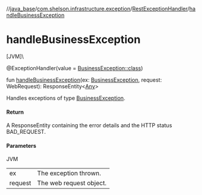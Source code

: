 //[java_base](../../../index.md)/[com.shelson.infrastructure.exception](../index.md)/[RestExceptionHandler](index.md)/[handleBusinessException](handle-business-exception.md)

# handleBusinessException

[JVM]\

@ExceptionHandler(value = [BusinessException::class](../-business-exception/index.md))

fun [handleBusinessException](handle-business-exception.md)(ex: [BusinessException](../-business-exception/index.md), request: WebRequest): ResponseEntity&lt;[Any](https://kotlinlang.org/api/latest/jvm/stdlib/kotlin/-any/index.html)&gt;

Handles exceptions of type [BusinessException](../-business-exception/index.md).

#### Return

A ResponseEntity containing the error details and the HTTP status BAD_REQUEST.

#### Parameters

JVM

| | |
|---|---|
| ex | The exception thrown. |
| request | The web request object. |
